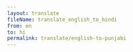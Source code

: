 ```yaml
--- 
layout: translate 
fileName: translate_english_to_hindi 
from: en
to: hi 
permalink: translate/english-to-punjabi
---
```

